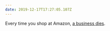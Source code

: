 ```yaml
---
date: 2019-12-17T17:27:05.107Z
---
```


Every time you shop at Amazon, [a business dies](https://www.theguardian.com/books/2019/dec/17/book-people-goes-into-administration-with-almost-400-jobs-at-risk).
